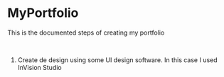 # MyPortfolio

This is the documented steps of creating my portfolio

<br>

1. Create de design using some UI design software. In this case I used InVision Studio
